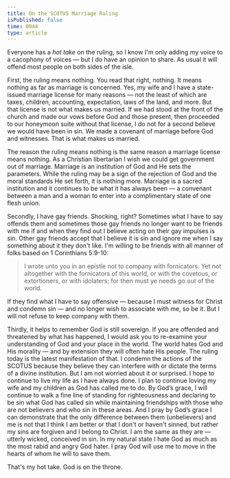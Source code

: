 ```yaml
---
title: On the SCOTUS Marriage Ruling
isPublished: false
time: 0944
type: article
---
```


<p>Everyone has a <em>hot take</em> on the ruling, so I know I'm only adding my voice to a cacophony of voices — but I do have an opinion to share. As usual it will offend most people on both sides of the isle.</p>

<p>First, the ruling means nothing. You read that right, nothing. It means nothing as far as marriage is concerned. Yes, my wife and I have a state-issued marriage license for many reasons — not the least of which are taxes, children, accounting, expectation, laws of the land, and more. But that license is not what makes us married. If we had stood at the front of the church and made our vows before God and those present, then proceeded to our honeymoon suite without that license, I do not for a second believe we would have been in sin. We made a covenant of marriage before God and witnesses. That is what makes us married.</p>

<p>The reason the ruling means nothing is the same reason a marriage license means nothing. As a Christian libertarian I wish we could get government out of marriage. Marriage is an institution of God and He sets the parameters. While the ruling may be a sign of the rejection of God and the moral standards He set forth, it is nothing more. Marriage is a sacred institution and it continues to be what it has always been — a convenant between a man and a woman to enter into a complimentary state of one flesh union.</p>

<p>Secondly, I have gay friends. Shocking, right? Sometimes what I have to say offends them and sometimes those gay friends no longer want to be friends with me if and when they find out I believe acting on their gay impulses is sin. Other gay friends accept that I believe it is sin and ignore me when I say something about it they don't like. I'm willing to be friends with all manner of folks based on 1 Corinthians 5:9-10:</p>

<blockquote>
    <p>I wrote unto you in an epistle not to company with fornicators: Yet not altogether with the fornicators of this world, or with the covetous, or extortioners, or with idolaters; for then must ye needs go out of the world.</p>
</blockquote>

<p>If they find what I have to say offensive — because I must witness for Christ and condemn sin — and no longer wish to associate with me, so be it. But I will not refuse to keep company with them.</p>

<p>Thirdly, it helps to remember God is still sovereign. If you are offended and threatened by what has happened, I would ask you to re-examine your understanding of God and your place in the world. The world hates God and His morality — and by extension they will often hate His people. The ruling today is the latest manifestation of that. I condemn the actions of the SCOTUS because they believe they can interfere with or dictate the terms of a divine institution. But I am not worried about it or surprised. I hope to continue to live my life as I have always done. I plan to continue loving my wife and my children as God has called me to do. By God’s grace, I will continue to walk a fine line of standing for righteousness and declaring to be sin what God has called sin while maintaining friendships with those who are not believers and who sin in these areas. And I pray by God’s grace I can demonstrate that the only difference between them (unbelievers) and me is not that I think I am better or that I don't or haven't sinned, but rather my sins are forgiven and I belong to Christ. I am the same as they are — utterly wicked, conceived in sin. In my natural state I hate God as much as the most rabid and angry God hater. I pray God will use me to move in the hearts of whom he will to save them.</p>

<p>That's my hot take. God is on the throne.</p>

